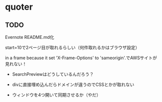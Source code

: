 # quoter

## TODO
Evernote README.md化

start=10で2ページ目が取れるらしい（何件取れるかはブラウザ設定）

in a frame because it set 'X-Frame-Options' to 'sameorigin'.でAWSサイトが見れない！

- SearchPreviewはどうしているんだろう？

- divに直接埋め込んだらドメインが違うのでCSSとかが取れない

- ウィンドウを4つ開いて同期させるか（やだ）
